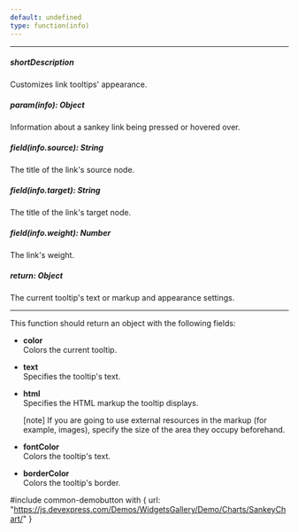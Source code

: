 ```yaml
---
default: undefined
type: function(info)
---
```

---
##### shortDescription
Customizes link tooltips' appearance.

##### param(info): Object
Information about a sankey link being pressed or hovered over.

##### field(info.source): String
The title of the link's source node.

##### field(info.target): String
The title of the link's target node.

##### field(info.weight): Number
The link's weight.

##### return: Object
The current tooltip's text or markup and appearance settings.

---
This function should return an object with the following fields:

- **color**        
Colors the current tooltip.

- **text**        
Specifies the tooltip's text.

- **html**        
Specifies the HTML markup the tooltip displays.

    [note] If you are going to use external resources in the markup (for example, images), specify the size of the area they occupy beforehand.

- **fontColor**        
Colors the tooltip's text.

- **borderColor**        
Colors the tooltip's border.

#include common-demobutton with {
    url: "https://js.devexpress.com/Demos/WidgetsGallery/Demo/Charts/SankeyChart/"
}